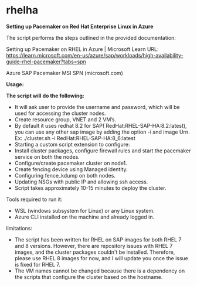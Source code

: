 # rhelha
**Setting up Pacemaker on Red Hat Enterprise Linux in Azure**

  The script performs the steps outlined in the provided documentation:
 
Setting up Pacemaker on RHEL in Azure | Microsoft Learn URL: https://learn.microsoft.com/en-us/azure/sap/workloads/high-availability-guide-rhel-pacemaker?tabs=spn

Azure SAP Pacemaker MSI SPN (microsoft.com)
 
**Usage:**
 
**The script will do the following:**
 
-	It will ask user to provide the username and password, which will be used for accessing the cluster nodes.
-	Create resource group, VNET and 2 VM’s.
-	By default it uses redhat 8.2 for SAP( RedHat:RHEL-SAP-HA:8.2:latest), you can use any other sap image by adding the option -i and image Urn.
Ex:
./cluster.sh -i RedHat:RHEL-SAP-HA:8_6:latest
-	Starting a custom script extension to configure:
  -	Install cluster packages, configure firewall rules and start the pacemaker service on both the nodes.
  -	Configure/create pacemaker cluster on node1.
  -	Create fencing device using Managed identity.
  -	Configuring fence_kdump on both nodes.
-	Updating NSGs with public IP and allowing ssh access. 
-	Script takes approximately 10-15 minutes to deploy the cluster.
 
Tools required to run it:
-	WSL (windows subsystem for Linux) or any Linux system.
-	Azure CLI installed on the machine and already logged in.
 
limitations:
-	The script has been written for RHEL on SAP images for both RHEL 7 and 8 versions. However, there are repository issues with RHEL 7 images, and the cluster packages couldn't be installed. Therefore, please use RHEL 8 images for now, and I will update you once the issue is fixed for RHEL 7.
-	The VM names cannot be changed because there is a dependency on the scripts that configure the cluster based on the hostname.
